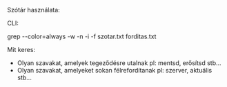 Szótár használata:

CLI:

grep --color=always -w -n -i -f szotar.txt forditas.txt

Mit keres:
* Olyan szavakat, amelyek tegeződésre utalnak pl: mentsd, erősítsd stb...
* Olyan szavakat, amelyeket sokan félrefordítanak pl: szerver, aktuális stb...
